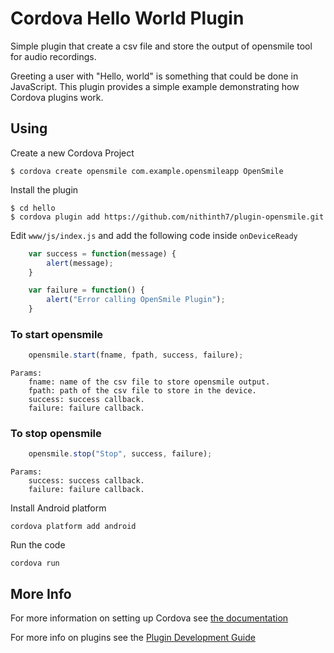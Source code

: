 # Cordova Hello World Plugin

Simple plugin that create a csv file and store the output of opensmile tool for audio recordings.

Greeting a user with "Hello, world" is something that could be done in JavaScript. This plugin provides a simple example demonstrating how Cordova plugins work.

## Using

Create a new Cordova Project

    $ cordova create opensmile com.example.opensmileapp OpenSmile
    
Install the plugin

    $ cd hello
    $ cordova plugin add https://github.com/nithinth7/plugin-opensmile.git
    

Edit `www/js/index.js` and add the following code inside `onDeviceReady`

```js
    var success = function(message) {
        alert(message);
    }

    var failure = function() {
        alert("Error calling OpenSmile Plugin");
    }
```

### To start opensmile
```js
    opensmile.start(fname, fpath, success, failure);
```	
	Params:
		fname: name of the csv file to store opensmile output.
		fpath: path of the csv file to store in the device.
		success: success callback.
		failure: failure callback.

### To stop opensmile
```js	
	opensmile.stop("Stop", success, failure);
```	
	Params:
		success: success callback.
		failure: failure callback.
		
Install Android platform

    cordova platform add android
    
Run the code

    cordova run 

## More Info

For more information on setting up Cordova see [the documentation](http://cordova.apache.org/docs/en/latest/guide/cli/index.html)

For more info on plugins see the [Plugin Development Guide](http://cordova.apache.org/docs/en/latest/guide/hybrid/plugins/index.html)
